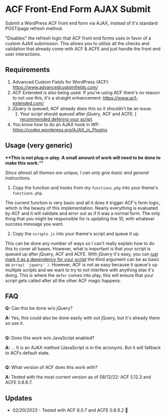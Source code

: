 # ACF Front-End Form AJAX Submit
Submit a WordPress ACF front end form via AJAX, instead of it's standard POST/page refresh method.

"Disables" the refresh logic that ACF front end forms uses in favor of a custom AJAX submission. This allows you to utilize all the checks and validation that already come with ACF & ACFE and just handle the front end user interactions.

## Requirements
1. Advanced Custom Fields for WordPress (ACF): https://www.advancedcustomfields.com/
2. ACF Extended is also being used. If you're using ACF there's no reason to not use this, it's a straight enhancement: https://www.acf-extended.com/
3. jQuery is queued; ACF already does this so it shouldn't be an issue.
    1. Your script should queued after jQuery, ACF and ACFE. [I recommended defering your script](https://core.trac.wordpress.org/ticket/12009#comment:57).
5. You know how to do an AJAX hook in WP: https://codex.wordpress.org/AJAX_in_Plugins

## Usage (very generic)
**\*\*This is not plug-n-play. A small amount of work will need to be done to make this work.****

*Since almost all themes are unique, I can only give basic and general instructions.*

1. Copy the function and hooks from my `functions.php` into your theme's `functions.php`.

The current function is very basic and all it does it trigger ACF's form logic, which is the beauty of this implementation. Nearly everything is evaluated by ACF and it will validate and error out as if it was a normal form. The only thing that you might be responsible for is updating line 10, with whatever success message you want.

2. Copy the `scripts.js` into your theme's script and queue it up. 

This can be done any number of ways so I can't really explain how to do this to cover all bases. However, what is important is that your script is queued up after jQuery, ACF and ACFE. With jQuery it's easy, you can [just mark it as a dependency for your script](https://developer.wordpress.org/reference/functions/wp_enqueue_script/) the third argument can be as basic as `array( 'jquery' )`. However, ACF is not as easy because it queue's up mulitple scripts and we want to try to not interfere with anything else it's doing. This is where the `defer` comes into play, this will ensure that your script gets called after all the other ACF magic happens.

## FAQ
**Q:** Can this be done w/o jQuery? 

**A:** Yes, this could also be done easily with out jQuery, but it's already there so use it.
##

**Q:** Does this work w/o JavaScript enabled? 

**A:** ... It is an AJAX method (JavaScript is in the acronym). But it will fallback to ACFs default state.
##

**Q:** What version of ACF does this work with? 

**A:** Tested with the most current version as of 08/12/22: ACF 5.12.3 and ACFE 0.8.8.7. 

## Updates
* 02/20/2023 - Tested with ACF 6.0.7 and ACFE 0.8.9.2 🚀
